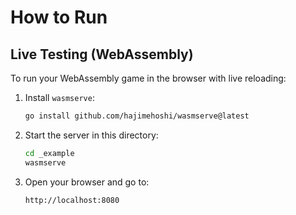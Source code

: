 # How to Run

## Live Testing (WebAssembly)

To run your WebAssembly game in the browser with live reloading:

1. Install `wasmserve`:

   ```bash
   go install github.com/hajimehoshi/wasmserve@latest
   ```

2. Start the server in this directory:

   ```bash
   cd _example
   wasmserve
   ```

3. Open your browser and go to:

   ```
   http://localhost:8080
   ```
